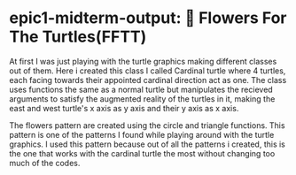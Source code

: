 # epic1-midterm-output: 💮 Flowers For The Turtles(FFTT)

At first I was just playing with the turtle graphics making different classes out of them. Here i created this class I called Cardinal turtle where 4 turtles, each facing towards their appointed cardinal direction act as one. The class uses functions the same as a normal turtle but manipulates the recieved arguments to satisfy the augmented reality of the turtles in it, making the east and west turtle's x axis as y axis and their y axis as x axis.

The flowers pattern are created using the circle and triangle functions. This pattern is one of the patterns I found while playing around with the turtle graphics. I used this pattern because out of all the patterns i created, this is the one that works with the cardinal turtle the most without changing too much of the codes.
